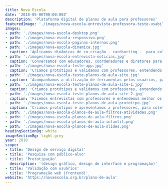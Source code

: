 ```yaml
---
title: Nova Escola
date: '2018-05-06T00:00:00Z'
description: 'Plataforma digital de planos de aula para professores'
featuredImage: './images/nova-escola-entrevista-professora-teste-usabilidade_capa.png'
images:
- path: './images/nova-escola-desktop.png'
- path: './images/nova-escola-responsivo.png'
- path: './images/nova-escola-paginas-internas.png'
- path: './images/nova-escola-dinamica.jpg'
  caption: 'Aplicamos dinâmicas de co-criação - cardsorting -  para coletar impressões dos usuários sobre a arquitetura do site'
- path: './images/nova-escola-entrevista-noticias.jpg'
  caption: 'Conversamos com educadores, coordenadores e diretores para entender as jornadas de preparação de aulas e atividades.'
- path: './images/nova-escola-teste-app.jpg'
  caption: 'Criamos protótipos e validamos com professores, entendendo o que funcionava bem e o que precisava ser aprimorado.'
- path: './images/nova-escola-teste-planos-de-aula-site.jpg'
  caption: 'Acompanhamos a utilização de ferramentas pelos usuários, para entender os comportamentos e as jornadas de uso'
- path: './images/nova-escola-teste-planos-de-aula-site-1.jpg'
  caption: 'Criamos protótipos e validamos com professores, entendendo o que funcionava bem e o que precisava ser aprimorado.'
- path: './images/nova-escola-teste-planos-de-aula-site-2.jpg'
  caption: 'Fizemos entrevistas com professores e entendemos melhor os fluxos de pensamento e as jornadas de preparação de aulas.'
- path: './images/nova-escola-teste-planos-de-aula-prototipo.jpg'
  caption: 'Criamos protótipos e apresentamos a professores, para coletar impressões sobre o uso e entender o que poderia ser aprimorado.'
- path: './images/nova-escola-planos-de-aula-filtros-atividades.png'
- path: './images/nova-escola-planos-de-aula-filtros.png'
- path: './images/nova-escola-planos-de-aula-infantil.png'
- path: './images/nova-escola-planos-de-aula-slides.png'
headingSectionBg: white
imageSectionBg: light-grey
year: 2018
scope:
- title: 'Design de serviço digital'
- title: 'Pesquisa com público-alvo'
- title: 'Prototipação'
  description: '(design gráfico, design de interface e programação)'
- title: 'Validação com usuários'
- title: 'Programação web (frontend)'
website: 'https://novaescola.org.br/plano-de-aula'
---
```

